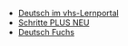 * [Deutsch im vhs-Lernportal](https://deutsch.vhs-lernportal.de/)
* [Schritte PLUS NEU](https://hueber.de/aktionen/onlinekurse-bamf)
* [Deutsch Fuchs](https://deutschfuchs.de/)

